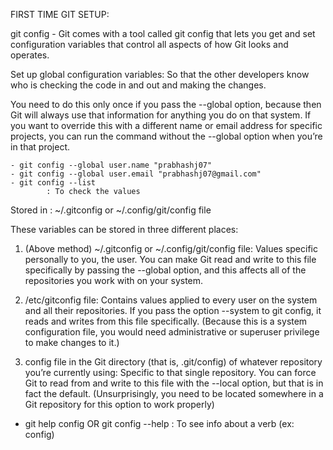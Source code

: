 FIRST TIME GIT SETUP:

git config - Git comes with a tool called git config that lets you get and set configuration variables that control all aspects of how Git looks and operates.

Set up global configuration variables: So that the other developers know who is checking the code in and out and making the changes.

You need to do this only once if you pass the --global option, because then Git will always use that information for anything you do on that system. If you want to override this with a different name or email address for specific projects, you can run the command without the --global option when you’re in that project.

    - git config --global user.name "prabhashj07"
    - git config --global user.email "prabhashj07@gmail.com"
    - git config --list
            : To check the values
Stored in : ~/.gitconfig or ~/.config/git/config file

These variables can be stored in three different places:

1) (Above method) ~/.gitconfig or ~/.config/git/config file: Values specific personally to you, the user. You can make Git read and write to this file specifically by passing the --global option, and this affects all of the repositories you work with on your system.

2) /etc/gitconfig file: Contains values applied to every user on the system and all their repositories. If you pass the option --system to git config, it reads and writes from this file specifically. (Because this is a system configuration file, you would need administrative or superuser privilege to make changes to it.)

3) config file in the Git directory (that is, .git/config) of whatever repository you’re currently using: Specific to that single repository. You can force Git to read from and write to this file with the --local option, but that is in fact the default. (Unsurprisingly, you need to be located somewhere in a Git repository for this option to work properly)


- git help config OR git config --help :
        To see info about a verb (ex: config)
